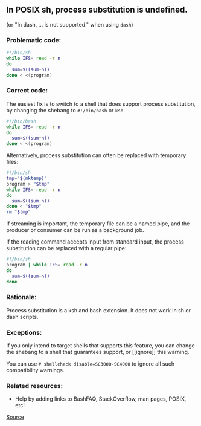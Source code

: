 ## In POSIX sh, process substitution is undefined.

(or "In dash, ... is not supported." when using `dash`)

### Problematic code:

```sh
#!/bin/sh
while IFS= read -r n
do
  sum=$((sum+n))
done < <(program)
```

### Correct code:

The easiest fix is to switch to a shell that does support process substitution, by changing the shebang to `#!/bin/bash` or `ksh`.

```sh
#!/bin/bash
while IFS= read -r n
do
  sum=$((sum+n))
done < <(program)
```

Alternatively, process substitution can often be replaced with temporary files:

```sh
#!/bin/sh
tmp="$(mktemp)"
program > "$tmp"
while IFS= read -r n
do
  sum=$((sum+n))
done < "$tmp"
rm "$tmp"
```

If streaming is important, the temporary file can be a named pipe, and the producer or consumer can be run as a background job.

If the reading command accepts input from standard input, the process substitution can be replaced with a regular pipe:

```sh
#!/bin/sh
program | while IFS= read -r n
do
  sum=$((sum+n))
done
```

### Rationale:

Process substitution is a ksh and bash extension. It does not work in sh or dash scripts.

### Exceptions:

If you only intend to target shells that supports this feature, you can change
the shebang to a shell that guarantees support, or [[ignore]] this warning.

You can use `# shellcheck disable=SC3000-SC4000` to ignore all such compatibility
warnings.

### Related resources:

* Help by adding links to BashFAQ, StackOverflow, man pages, POSIX, etc!

[Source](https://github.com/koalaman/shellcheck/wiki/SC3001)

